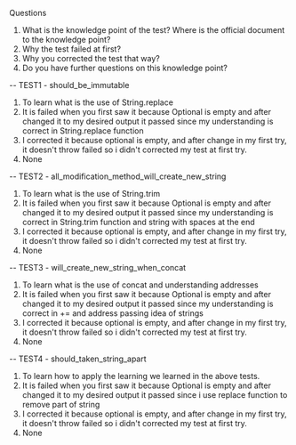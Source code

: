 Questions
1. What is the knowledge point of the test? Where is the official document to the knowledge point?
2. Why the test failed at first?
3. Why you corrected the test that way?
4. Do you have further questions on this knowledge point?

-- TEST1 - should_be_immutable
1. To learn what is the use of String.replace
2. It is failed when you first saw it because Optional is empty and after changed it to my desired output it passed since my understanding is correct in String.replace function
3. I corrected it because optional is empty, and after change in my first try, it doesn't throw failed so i didn't corrected my test at first try.
4. None

-- TEST2 - all_modification_method_will_create_new_string
1. To learn what is the use of String.trim
2. It is failed when you first saw it because Optional is empty and after changed it to my desired output it passed since my understanding is correct in String.trim function and string with spaces at the end
3. I corrected it because optional is empty, and after change in my first try, it doesn't throw failed so i didn't corrected my test at first try.
4. None

-- TEST3 - will_create_new_string_when_concat
1. To learn what is the use of concat and understanding addresses
2. It is failed when you first saw it because Optional is empty and after changed it to my desired output it passed since my understanding is correct in += and address passing idea of strings
3. I corrected it because optional is empty, and after change in my first try, it doesn't throw failed so i didn't corrected my test at first try.
4. None

-- TEST4 - should_taken_string_apart
1. To learn how to apply the learning we learned in the above tests.
2. It is failed when you first saw it because Optional is empty and after changed it to my desired output it passed since i use replace function to remove part of string
3. I corrected it because optional is empty, and after change in my first try, it doesn't throw failed so i didn't corrected my test at first try.
4. None